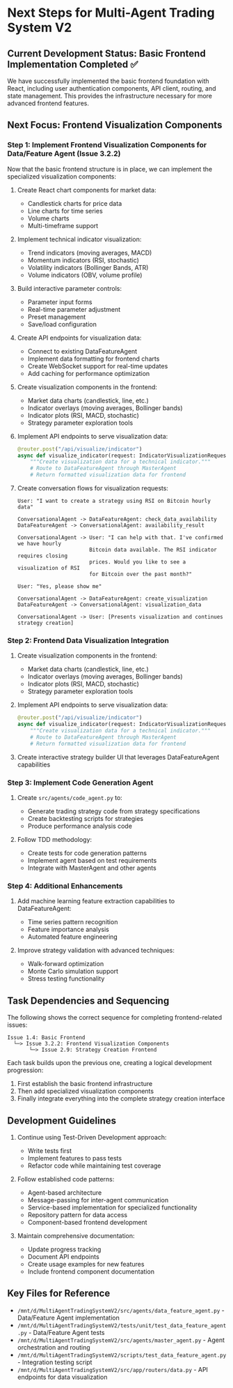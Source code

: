 # Next Steps for Multi-Agent Trading System V2

## Current Development Status: Basic Frontend Implementation Completed ✅

We have successfully implemented the basic frontend foundation with React, including user authentication components, API client, routing, and state management. This provides the infrastructure necessary for more advanced frontend features.

## Next Focus: Frontend Visualization Components

### Step 1: Implement Frontend Visualization Components for Data/Feature Agent (Issue 3.2.2)

Now that the basic frontend structure is in place, we can implement the specialized visualization components:

1. Create React chart components for market data:
   - Candlestick charts for price data
   - Line charts for time series
   - Volume charts
   - Multi-timeframe support

2. Implement technical indicator visualization:
   - Trend indicators (moving averages, MACD)
   - Momentum indicators (RSI, stochastic)
   - Volatility indicators (Bollinger Bands, ATR)
   - Volume indicators (OBV, volume profile)

3. Build interactive parameter controls:
   - Parameter input forms
   - Real-time parameter adjustment
   - Preset management
   - Save/load configuration

4. Create API endpoints for visualization data:
   - Connect to existing DataFeatureAgent
   - Implement data formatting for frontend charts
   - Create WebSocket support for real-time updates
   - Add caching for performance optimization

1. Create visualization components in the frontend:
   - Market data charts (candlestick, line, etc.)
   - Indicator overlays (moving averages, Bollinger bands)
   - Indicator plots (RSI, MACD, stochastic)
   - Strategy parameter exploration tools

2. Implement API endpoints to serve visualization data:
   ```python
   @router.post("/api/visualize/indicator")
   async def visualize_indicator(request: IndicatorVisualizationRequest):
       """Create visualization data for a technical indicator."""
       # Route to DataFeatureAgent through MasterAgent
       # Return formatted visualization data for frontend
   ```

3. Create conversation flows for visualization requests:
   ```
   User: "I want to create a strategy using RSI on Bitcoin hourly data"
   
   ConversationalAgent -> DataFeatureAgent: check_data_availability
   DataFeatureAgent -> ConversationalAgent: availability_result
   
   ConversationalAgent -> User: "I can help with that. I've confirmed we have hourly 
                          Bitcoin data available. The RSI indicator requires closing 
                          prices. Would you like to see a visualization of RSI 
                          for Bitcoin over the past month?"
   
   User: "Yes, please show me"
   
   ConversationalAgent -> DataFeatureAgent: create_visualization
   DataFeatureAgent -> ConversationalAgent: visualization_data
   
   ConversationalAgent -> User: [Presents visualization and continues strategy creation]
   ```

### Step 2: Frontend Data Visualization Integration

1. Create visualization components in the frontend:
   - Market data charts (candlestick, line, etc.)
   - Indicator overlays (moving averages, Bollinger bands)
   - Indicator plots (RSI, MACD, stochastic)
   - Strategy parameter exploration tools

2. Implement API endpoints to serve visualization data:
   ```python
   @router.post("/api/visualize/indicator")
   async def visualize_indicator(request: IndicatorVisualizationRequest):
       """Create visualization data for a technical indicator."""
       # Route to DataFeatureAgent through MasterAgent
       # Return formatted visualization data for frontend
   ```

3. Create interactive strategy builder UI that leverages DataFeatureAgent capabilities

### Step 3: Implement Code Generation Agent

1. Create `src/agents/code_agent.py` to:
   - Generate trading strategy code from strategy specifications
   - Create backtesting scripts for strategies
   - Produce performance analysis code

2. Follow TDD methodology:
   - Create tests for code generation patterns
   - Implement agent based on test requirements
   - Integrate with MasterAgent and other agents

### Step 4: Additional Enhancements

1. Add machine learning feature extraction capabilities to DataFeatureAgent:
   - Time series pattern recognition
   - Feature importance analysis
   - Automated feature engineering

2. Improve strategy validation with advanced techniques:
   - Walk-forward optimization
   - Monte Carlo simulation support
   - Stress testing functionality

## Task Dependencies and Sequencing

The following shows the correct sequence for completing frontend-related issues:

```
Issue 1.4: Basic Frontend
  └─> Issue 3.2.2: Frontend Visualization Components
       └─> Issue 2.9: Strategy Creation Frontend
```

Each task builds upon the previous one, creating a logical development progression:
1. First establish the basic frontend infrastructure
2. Then add specialized visualization components
3. Finally integrate everything into the complete strategy creation interface

## Development Guidelines

1. Continue using Test-Driven Development approach:
   - Write tests first
   - Implement features to pass tests
   - Refactor code while maintaining test coverage

2. Follow established code patterns:
   - Agent-based architecture 
   - Message-passing for inter-agent communication
   - Service-based implementation for specialized functionality
   - Repository pattern for data access
   - Component-based frontend development

3. Maintain comprehensive documentation:
   - Update progress tracking
   - Document API endpoints
   - Create usage examples for new features
   - Include frontend component documentation

## Key Files for Reference

- `/mnt/d/MultiAgentTradingSystemV2/src/agents/data_feature_agent.py` - Data/Feature Agent implementation
- `/mnt/d/MultiAgentTradingSystemV2/tests/unit/test_data_feature_agent.py` - Data/Feature Agent tests
- `/mnt/d/MultiAgentTradingSystemV2/src/agents/master_agent.py` - Agent orchestration and routing
- `/mnt/d/MultiAgentTradingSystemV2/scripts/test_data_feature_agent.py` - Integration testing script
- `/mnt/d/MultiAgentTradingSystemV2/src/app/routers/data.py` - API endpoints for data visualization